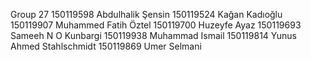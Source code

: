 Group 27
  150119598 Abdulhalik Şensin
  150119524 Kağan Kadıoğlu
  150119907 Muhammed Fatih Öztel
  150119700 Huzeyfe Ayaz
  150119693 Sameeh N O Kunbargi
  150119938 Muhammad Ismail
  150119814 Yunus Ahmed Stahlschmidt
  150119869 Umer Selmani
